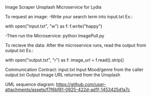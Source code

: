 Image Scraper Unsplash
Microservice for Lydia

To request an image:
-Write your search term into input.txt Ex.:

with open("input.txt", "w") as f:
    f.write("happy")
    
-Then run the Microservice:
python ImagePull.py


To recieve the data:
After the microservice runs, read the output from output.txt Ex.:

with open("output.txt", "r") as f:
    image_url = f.read().strip()

    
Communication Contract:
input.txt	Input	Mood/genre from the caller
output.txt	Output	Image URL returned from the Unsplash

UML sequence diagram:
https://github.com/user-attachments/assets/f7f6bf81-0925-422d-ad1f-1453425d1a7c
